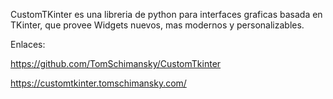 CustomTKinter es una libreria de python para interfaces graficas basada en TKinter, que provee Widgets nuevos, mas modernos y personalizables.

Enlaces:

https://github.com/TomSchimansky/CustomTkinter 

https://customtkinter.tomschimansky.com/ 
